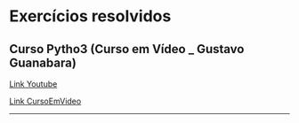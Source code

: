 # Exercícios resolvidos 
## Curso Pytho3 (Curso em Vídeo _ Gustavo Guanabara)

[Link Youtube](https://www.youtube.com/user/cursosemvideo)

[Link CursoEmVideo](https://www.cursoemvideo.com/)

***

